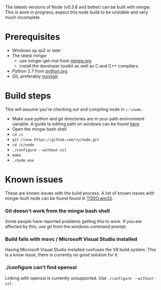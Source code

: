 The latests versions of Node (v0.3.6 and better) can be built with mingw. This is work in progress; expect this node build to be unstable and very much incomplete.

# Prerequisites

* Windows xp sp2 or later
* The latest mingw
  * use mingw-get-inst from [mingw.org](http://www.mingw.org/wiki/InstallationHOWTOforMinGW)
  * install the developer toolkit as well as C and C++ compilers.
* Python 2.7 from [python.org](http://www.python.org/download/)
* Git, preferably [msysgit](http://code.google.com/p/msysgit/)

# Build steps

This will assume you're checking out and compiling node in `c:\node`.

* Make sure python and git directories are in your path environment variable. 
  A guide to editing path on windows can be found [here](http://www.java.com/en/download/help/path.xml).
* Open the mingw bash shell
* `cd /c`
* `git clone https://github.com/ry/node.git`
* `cd /c/node`
* `./configure --without-ssl`
* `make`
* `./node.exe`

# Known issues

These are known issues with the build process. A list of known issues with mingw-built node can be found found in [TODO.win32](https://github.com/ry/node/raw/master/TODO.win32).

### Git doesn't work from the mingw bash shell
Some people have reported problems getting this to work. If you are affected by this, use git from the windows command prompt.

### Build fails with msvc / Microsoft Visual Studio installed
Having Microsoft Visual Studio installed confuses the V8 build system. This is a know issue, there is currently no good solution for it.

### ./configure can't find openssl
Linking with openssl is currently unsupported. Use `./configure --without-ssl`.

